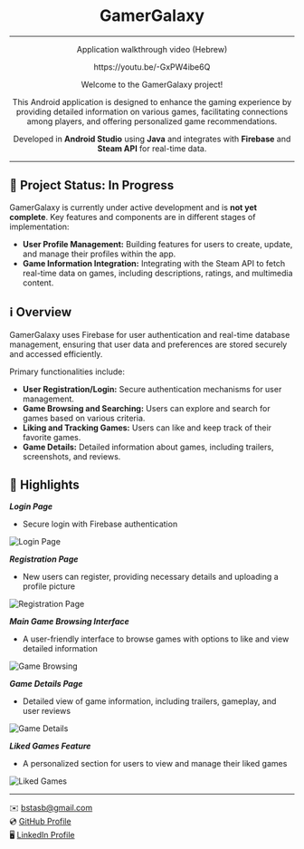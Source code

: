 <h1 align="center">GamerGalaxy</h1>

***
<p align="center">Application walkthrough video (Hebrew)</p>
<p align="center">https://youtu.be/-GxPW4ibe6Q</p>

<p align="center">Welcome to the GamerGalaxy project!</p>
<p align="center">This Android application is designed to enhance the gaming experience by providing detailed information on various games, facilitating connections among players, and offering personalized game recommendations.</p>
<p align="center">Developed in <strong>Android Studio</strong> using <strong>Java</strong> and integrates with <strong>Firebase</strong> and <strong>Steam API</strong> for real-time data.</p>

***

## 📌 Project Status: In Progress

GamerGalaxy is currently under active development and is **not yet complete**. Key features and components are in different stages of implementation:

- **User Profile Management:** Building features for users to create, update, and manage their profiles within the app.
- **Game Information Integration:** Integrating with the Steam API to fetch real-time data on games, including descriptions, ratings, and multimedia content.

## ℹ️ Overview

GamerGalaxy uses Firebase for user authentication and real-time database management, ensuring that user data and preferences are stored securely and accessed efficiently.

Primary functionalities include:

- **User Registration/Login:** Secure authentication mechanisms for user management.
- **Game Browsing and Searching:** Users can explore and search for games based on various criteria.
- **Liking and Tracking Games:** Users can like and keep track of their favorite games.
- **Game Details:** Detailed information about games, including trailers, screenshots, and reviews.

## 🌟 Highlights

***Login Page***

- Secure login with Firebase authentication

![Login Page](assets/login_page_screenshot.jpg)

***Registration Page***
- New users can register, providing necessary details and uploading a profile picture

![Registration Page](assets/registration_page_screenshot.jpg)

***Main Game Browsing Interface***
- A user-friendly interface to browse games with options to like and view detailed information

![Game Browsing](assets/game_browsing_interface_screenshot.jpg)

***Game Details Page***
- Detailed view of game information, including trailers, gameplay, and user reviews

![Game Details](assets/game_details_page_screenshot.jpg)

***Liked Games Feature***
- A personalized section for users to view and manage their liked games

![Liked Games](assets/liked_games_page_screenshot.jpg)

***

✉️ [bstasb@gmail.com](mailto:bstasb@gmail.com)  
💿 [GitHub Profile](https://github.com/StasBratanich)  
🖥️ [LinkedIn Profile](https://www.linkedin.com/in/stas-bratanich-computer-science/)
